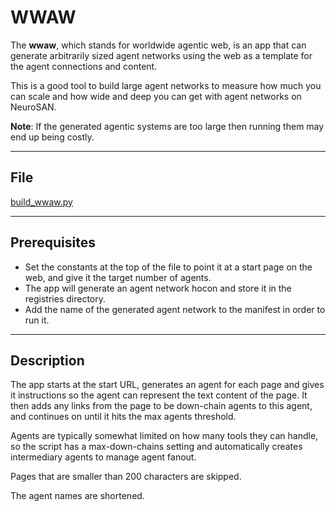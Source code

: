 # WWAW

The **wwaw**, which stands for worldwide agentic web, is an app that can generate arbitrarily sized agent networks 
using the web as a template for the agent connections and content.

This is a good tool to build large agent networks to measure how much you can scale and how wide and deep you can get 
with agent networks on NeuroSAN. 

**Note**: If the generated agentic systems are too large then running them may end up being costly.

---

## File

[build_wwaw.py](../../apps/wwaw/build_wwaw.py)

---

## Prerequisites


- Set the constants at the top of the file to point it at a start page on the web, and give it the target number of 
agents.
- The app will generate an agent network hocon and store it in the registries directory.
- Add the name of the generated agent network to the manifest in order to run it.

---

## Description

The app starts at the start URL, generates an agent for each page and gives it instructions so the agent can represent 
the text content of the page. It then adds any links from the page to be down-chain agents to this agent, and continues 
on until it hits the max agents threshold.

Agents are typically somewhat limited on how many tools they can handle, so the script has a max-down-chains setting 
and automatically creates intermediary agents to manage agent fanout.

Pages that are smaller than 200 characters are skipped.

The agent names are shortened.
